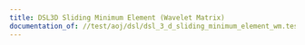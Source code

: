 ```yaml
---
title: DSL3D Sliding Minimum Element (Wavelet Matrix)
documentation_of: //test/aoj/dsl/dsl_3_d_sliding_minimum_element_wm.test.py
---
```



